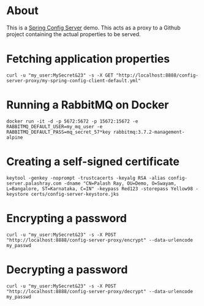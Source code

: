 # About

This is a [Spring Config Server](https://cloud.spring.io/spring-cloud-config/) demo. This acts as a proxy to a Github project containing the actual properties to be served.

# Fetching application properties

	curl -u "my_user:MySecret&23" -s -X GET "http://localhost:8888/config-server-proxy/my-spring-config-client-default.yml" 

# Running a RabbitMQ on Docker

	docker run -it -d -p 5672:5672 -p 15672:15672 -e RABBITMQ_DEFAULT_USER=my_mq_user -e RABBITMQ_DEFAULT_PASS=mq_secret_57*key rabbitmq:3.7.2-management-alpine 
	
# Creating a self-signed certificate

	keytool -genkey -noprompt -trustcacerts -keyalg RSA -alias config-server.palashray.com -dname "CN=Palash Ray, OU=Demo, O=Swayam, L=Bangalore, ST=Karnataka, C=IN" -keypass Red123 -storepass Yellow98 -keystore certs/config-server-keystore.jks 	

# Encrypting a password

	curl -u "my_user:MySecret&23" -s -X POST "http://localhost:8888/config-server-proxy/encrypt" --data-urlencode my_passwd
	
# Decrypting a password

	curl -u "my_user:MySecret&23" -s -X POST "http://localhost:8888/config-server-proxy/decrypt" --data-urlencode my_passwd
	
	
